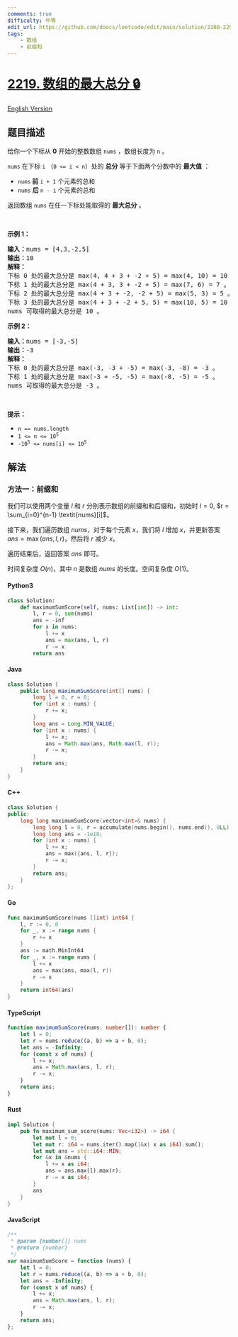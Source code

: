 ```yaml
---
comments: true
difficulty: 中等
edit_url: https://github.com/doocs/leetcode/edit/main/solution/2200-2299/2219.Maximum%20Sum%20Score%20of%20Array/README.md
tags:
    - 数组
    - 前缀和
---
```


<!-- problem:start -->

# [2219. 数组的最大总分 🔒](https://leetcode.cn/problems/maximum-sum-score-of-array)

[English Version](/solution/2200-2299/2219.Maximum%20Sum%20Score%20of%20Array/README_EN.md)

## 题目描述

<!-- description:start -->

<p>给你一个下标从 <strong>0</strong> 开始的整数数组 <code>nums</code> ，数组长度为 <code>n</code> 。</p>

<p><code>nums</code> 在下标 <code>i</code> （<code>0 &lt;= i &lt; n</code>）处的 <strong>总分</strong> 等于下面两个分数中的 <strong>最大值</strong> ：</p>

<ul>
	<li><code>nums</code><strong> 前</strong> <code>i + 1</code> 个元素的总和</li>
	<li><code>nums</code> <strong>后</strong> <code>n - i</code> 个元素的总和</li>
</ul>

<p>返回数组 <code>nums</code> 在任一下标处能取得的 <strong>最大总分</strong> 。</p>

<p>&nbsp;</p>

<p><strong>示例 1：</strong></p>

<pre>
<strong>输入：</strong>nums = [4,3,-2,5]
<strong>输出：</strong>10
<strong>解释：</strong>
下标 0 处的最大总分是 max(4, 4 + 3 + -2 + 5) = max(4, 10) = 10 。
下标 1 处的最大总分是 max(4 + 3, 3 + -2 + 5) = max(7, 6) = 7 。
下标 2 处的最大总分是 max(4 + 3 + -2, -2 + 5) = max(5, 3) = 5 。
下标 3 处的最大总分是 max(4 + 3 + -2 + 5, 5) = max(10, 5) = 10 。
nums 可取得的最大总分是 10 。
</pre>

<p><strong>示例 2：</strong></p>

<pre>
<strong>输入：</strong>nums = [-3,-5]
<strong>输出：</strong>-3
<strong>解释：</strong>
下标 0 处的最大总分是 max(-3, -3 + -5) = max(-3, -8) = -3 。
下标 1 处的最大总分是 max(-3 + -5, -5) = max(-8, -5) = -5 。
nums 可取得的最大总分是 -3 。
</pre>

<p>&nbsp;</p>

<p><strong>提示：</strong></p>

<ul>
	<li><code>n == nums.length</code></li>
	<li><code>1 &lt;= n &lt;= 10<sup>5</sup></code></li>
	<li><code>-10<sup>5</sup> &lt;= nums[i] &lt;= 10<sup>5</sup></code></li>
</ul>

<!-- description:end -->

## 解法

<!-- solution:start -->

### 方法一：前缀和

我们可以使用两个变量 $l$ 和 $r$ 分别表示数组的前缀和和后缀和，初始时 $l = 0$, $r = \sum_{i=0}^{n-1} \textit{nums}[i]$。

接下来，我们遍历数组 $\textit{nums}$，对于每个元素 $x$，我们将 $l$ 增加 $x$，并更新答案 $\textit{ans} = \max(\textit{ans}, l, r)$，然后将 $r$ 减少 $x$。

遍历结束后，返回答案 $\textit{ans}$ 即可。

时间复杂度 $O(n)$，其中 $n$ 是数组 $\textit{nums}$ 的长度。空间复杂度 $O(1)$。

<!-- tabs:start -->

#### Python3

```python
class Solution:
    def maximumSumScore(self, nums: List[int]) -> int:
        l, r = 0, sum(nums)
        ans = -inf
        for x in nums:
            l += x
            ans = max(ans, l, r)
            r -= x
        return ans
```

#### Java

```java
class Solution {
    public long maximumSumScore(int[] nums) {
        long l = 0, r = 0;
        for (int x : nums) {
            r += x;
        }
        long ans = Long.MIN_VALUE;
        for (int x : nums) {
            l += x;
            ans = Math.max(ans, Math.max(l, r));
            r -= x;
        }
        return ans;
    }
}
```

#### C++

```cpp
class Solution {
public:
    long long maximumSumScore(vector<int>& nums) {
        long long l = 0, r = accumulate(nums.begin(), nums.end(), 0LL);
        long long ans = -1e18;
        for (int x : nums) {
            l += x;
            ans = max({ans, l, r});
            r -= x;
        }
        return ans;
    }
};
```

#### Go

```go
func maximumSumScore(nums []int) int64 {
	l, r := 0, 0
	for _, x := range nums {
		r += x
	}
	ans := math.MinInt64
	for _, x := range nums {
		l += x
		ans = max(ans, max(l, r))
		r -= x
	}
	return int64(ans)
}
```

#### TypeScript

```ts
function maximumSumScore(nums: number[]): number {
    let l = 0;
    let r = nums.reduce((a, b) => a + b, 0);
    let ans = -Infinity;
    for (const x of nums) {
        l += x;
        ans = Math.max(ans, l, r);
        r -= x;
    }
    return ans;
}
```

#### Rust

```rust
impl Solution {
    pub fn maximum_sum_score(nums: Vec<i32>) -> i64 {
        let mut l = 0;
        let mut r: i64 = nums.iter().map(|&x| x as i64).sum();
        let mut ans = std::i64::MIN;
        for &x in &nums {
            l += x as i64;
            ans = ans.max(l).max(r);
            r -= x as i64;
        }
        ans
    }
}
```

#### JavaScript

```js
/**
 * @param {number[]} nums
 * @return {number}
 */
var maximumSumScore = function (nums) {
    let l = 0;
    let r = nums.reduce((a, b) => a + b, 0);
    let ans = -Infinity;
    for (const x of nums) {
        l += x;
        ans = Math.max(ans, l, r);
        r -= x;
    }
    return ans;
};
```

<!-- tabs:end -->

<!-- solution:end -->

<!-- problem:end -->
